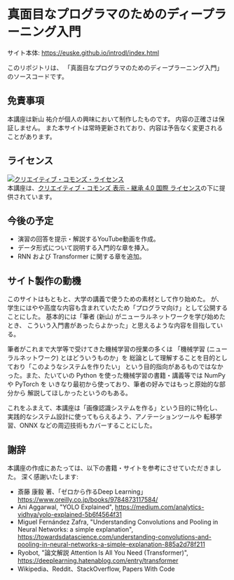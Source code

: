 # 真面目なプログラマのためのディープラーニング入門

サイト本体: https://euske.github.io/introdl/index.html

このリポジトリは、
「真面目なプログラマのためのディープラーニング入門」
のソースコードです。

## 免責事項

本講座は新山 祐介が個人の興味において制作したものです。
内容の正確さは保証しません。
また本サイトは常時更新されており、内容は予告なく変更されることがあります。

## ライセンス

<a rel="license" href="http://creativecommons.org/licenses/by-sa/4.0/"><img alt="クリエイティブ・コモンズ・ライセンス" style="border-width:0" src="https://i.creativecommons.org/l/by-sa/4.0/88x31.png" /></a><br />本講座は、<a rel="license" href="http://creativecommons.org/licenses/by-sa/4.0/">クリエイティブ・コモンズ 表示 - 継承 4.0 国際 ライセンス</a>の下に提供されています。

## 今後の予定

 - 演習の回答を提示・解説するYouTube動画を作成。
 - データ形式について説明する入門的な章を挿入。
 - RNN および Transformer に関する章を追加。

## サイト製作の動機

このサイトはもともと、大学の講義で使うための素材として作り始めた。
が、学生にはやや高度な内容も含まれていたため「プログラマ向け」として公開することにした。
基本的には「筆者 (新山) がニューラルネットワークを学び始めたとき、
こういう入門書があったらよかった」と思えるような内容を目指している。

筆者がこれまで大学等で受けてきた機械学習の授業の多くは
「機械学習 (ニューラルネットワーク) とはどういうものか」を
総論として理解することを目的としており「このようなシステムを作りたい」
という目的指向があるものではなかった。また、たいていの
Python を使った機械学習の書籍・講義等では NumPy や PyTorch を
いきなり最初から使っており、筆者の好みではもっと原始的な部分から
解説してほしかったというのもある。

これをふまえて、本講座は「画像認識システムを作る」という目的に特化し、
実践的なシステム設計に使ってもらえるよう、アノテーションツールや
転移学習、ONNX などの周辺技術もカバーすることにした。

## 謝辞

本講座の作成にあたっては、以下の書籍・サイトを参考にさせていただきました。
深く感謝いたします:

 - 斎藤 康毅 著、「ゼロから作るDeep Learning」 https://www.oreilly.co.jp/books/9784873117584/
 - Ani Aggarwal, "YOLO Explained", https://medium.com/analytics-vidhya/yolo-explained-5b6f4564f31
 - Miguel Fernández Zafra, "Understanding Convolutions and Pooling in Neural Networks: a simple explanation", https://towardsdatascience.com/understanding-convolutions-and-pooling-in-neural-networks-a-simple-explanation-885a2d78f211
 - Ryobot, "論文解説 Attention Is All You Need (Transformer)", https://deeplearning.hatenablog.com/entry/transformer
 - Wikipedia、Reddit、StackOverflow, Papers With Code
